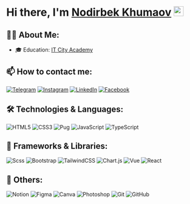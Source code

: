 # Hi there, I'm <a href="">Nodirbek Khumaov</a> <img src="https://media.giphy.com/media/hvRJCLFzcasrR4ia7z/giphy.gif" width="26px" height="26px">

## 👨‍💻 About Me:
- 🎓 Education: <a href="https://itcityacademy.uz/" target="_blank">IT City Academy</a>
## 📫 How to contact me:
[![Telegram](https://img.shields.io/badge/-Telegram-blue?style=for-the-badge&logo=Telegram&logoColor=white)](https://t.me/ixvadev)
[![Instagram](https://img.shields.io/badge/-Instagram-blue?style=for-the-badge&logo=Instagram&logoColor=white)](https://instagram.com/ixvadev/)
[![LinkedIn](https://img.shields.io/badge/-LinkedIn-blue?style=for-the-badge&logo=LinkedIn&logoColor=white)](https://www.linkedin.com/)
[![Facebook](https://img.shields.io/badge/-Facebook-blue?style=for-the-badge&logo=Facebook&logoColor=white)](https://www.facebook.com/)

## 🛠 Technologies & Languages:
![HTML5](https://img.shields.io/badge/-HTML5-black?style=flat-square&logo=html5)
![CSS3](https://img.shields.io/badge/-CSS3-black?style=flat-square&logo=css3)
![Pug](https://img.shields.io/badge/-Pug-black?style=flat-square&logo=pug)
![JavaScript](https://img.shields.io/badge/-JavaScript-black?style=flat-square&logo=javascript)
![TypeScript](https://img.shields.io/badge/-TypeScript-black?style=flat-square&logo=typescript)


## 🧰 Frameworks & Libraries:
![Scss](https://img.shields.io/badge/-Sass-black?style=flat-square&logo=sass)
![Bootstrap](https://img.shields.io/badge/-Bootstrap-black?style=flat-square&logo=bootstrap)
![TailwindCSS](https://img.shields.io/badge/-TailwindCSS-black?style=flat-square&logo=tailwindcss)
![Chart.js](https://img.shields.io/badge/-Chart.js-black?style=flat-square&logo=chart.js)
![Vue](https://img.shields.io/badge/-Vue-black?style=flat-square&logo=vue.js)
![React](https://img.shields.io/badge/-React-black?style=flat-square&logo=react)

## 🔧 Others:
![Notion](https://img.shields.io/badge/-Notion-black?style=flat-square&logo=notion)
![Figma](https://img.shields.io/badge/-Figma-black?style=flat-square&logo=figma)
![Canva](https://img.shields.io/badge/-Canva-black?style=flat-square&logo=canva)
![Photoshop](https://img.shields.io/badge/-Photoshop-black?style=flat-square&logo=adobephotoshop)
![Git](https://img.shields.io/badge/-Git-black?style=flat-square&logo=git)
![GitHub](https://img.shields.io/badge/-GitHub-black?style=flat-square&logo=github)




